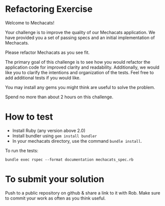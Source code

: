 # Refactoring Exercise

Welcome to Mechacats!

Your challenge is to improve the quality of our Mechacats application. We have provided you a set of passing specs and an initial implementation of Mechacats.

Please refactor Mechacats as you see fit.

The primary goal of this challenge is to see how you would refactor the application code for improved clarity and readability. Additionally, we would like you to clarify the intentions and organization of the tests. Feel free to add additional tests if you would like.

You may install any gems you might think are useful to solve the problem.

Spend no more than about 2 hours on this challenge.

# How to test

- Install Ruby (any version above 2.0)
- Install bundler using `gem install bundler`
- In your mechacats directory, use the command `bundle install`.

To run the tests:

`bundle exec rspec --format documentation mechacats_spec.rb`

# To submit your solution

Push to a public repository on github & share a link to it with Rob. Make sure to commit your work as often as you think useful.
